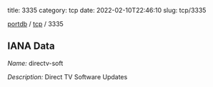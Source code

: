 title: 3335
category: tcp
date: 2022-02-10T22:46:10
slug: tcp/3335

[portdb](/) / [tcp](/category/tcp.html) / 3335


## IANA Data

_Name:_ directv-soft

_Description:_ Direct TV Software Updates

